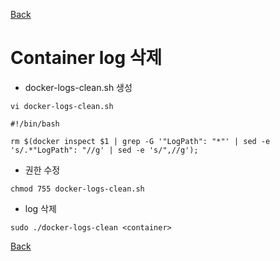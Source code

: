 [Back](https://github.com/songagi/study-docker/blob/master/README.md)

# Container log 삭제

  * docker-logs-clean.sh 생성
```
vi docker-logs-clean.sh
```
```
#!/bin/bash

rm $(docker inspect $1 | grep -G '"LogPath": "*"' | sed -e 's/.*"LogPath": "//g' | sed -e 's/",//g');
```

  * 권한 수정
```
chmod 755 docker-logs-clean.sh
```

  * log 삭제
```
sudo ./docker-logs-clean <container>
```

[Back](https://github.com/songagi/study-docker/blob/master/README.md)
